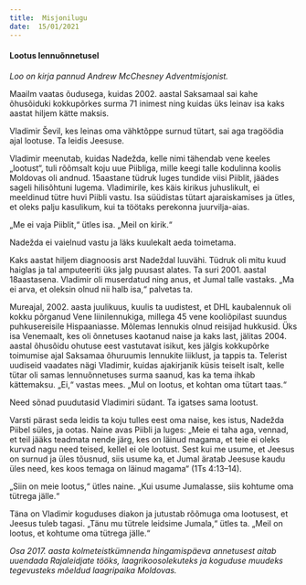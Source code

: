 ```yaml
---
title:  Misjonilugu  
date:  15/01/2021  
---
```


#### Lootus lennuõnnetusel

_Loo on kirja pannud Andrew McChesney Adventmisjonist._

Maailm vaatas õudusega, kuidas 2002. aastal Saksamaal sai kahe õhusõiduki kokkupõrkes surma 71 inimest ning kuidas üks leinav isa kaks aastat hiljem kätte maksis.

Vladimir Ševil, kes leinas oma vähktõppe surnud tütart, sai aga tragöödia ajal lootuse. Ta leidis Jeesuse.

Vladimir meenutab, kuidas Nadežda, kelle nimi tähendab vene keeles „lootust“, tuli rõõmsalt koju uue Piibliga, mille keegi talle kodulinna koolis Moldovas oli andnud. 15aastane tüdruk luges tundide viisi Piiblit, jäädes sageli hilisõhtuni lugema. Vladimirile, kes käis kirikus juhuslikult, ei meeldinud tütre huvi Piibli vastu. Isa süüdistas tütart ajaraiskamises ja ütles, et oleks palju kasulikum, kui ta töötaks perekonna juurvilja-aias.

„Me ei vaja Piiblit,“ ütles isa. „Meil on kirik.“

Nadežda ei vaielnud vastu ja läks kuulekalt aeda toimetama.

Kaks aastat hiljem diagnoosis arst Nadeždal luuvähi. Tüdruk oli mitu kuud haiglas ja tal amputeeriti üks jalg puusast alates. Ta suri 2001. aastal 18aastasena. Vladimir oli muserdatud ning anus, et Jumal talle vastaks. „Ma ei arva, et oleksin olnud nii halb isa,“ palvetas ta.

Mureajal, 2002. aasta juulikuus, kuulis ta uudistest, et DHL kaubalennuk oli kokku põrganud Vene liinilennukiga, millega 45 vene kooliõpilast suundus puhkusereisile Hispaaniasse. Mõlemas lennukis olnud reisijad hukkusid. Üks isa Venemaalt, kes oli õnnetuses kaotanud naise ja kaks last, jälitas 2004. aastal õhusõidu ohutuse eest vastutavat isikut, kes jälgis kokkupõrke toimumise ajal Saksamaa õhuruumis lennukite liiklust, ja tappis ta. Telerist uudiseid vaadates nägi Vladimir, kuidas ajakirjanik küsis teiselt isalt, kelle tütar oli samas lennuõnnetuses surma saanud, kas ka tema ihkab kättemaksu. „Ei,“ vastas mees. „Mul on lootus, et kohtan oma tütart taas.“

Need sõnad puudutasid Vladimiri südant. Ta igatses sama lootust.

Varsti pärast seda leidis ta koju tulles eest oma naise, kes istus, Nadežda Piibel süles, ja ootas. Naine avas Piibli ja luges: „Meie ei taha aga, vennad, et teil jääks teadmata nende järg, kes on läinud magama, et teie ei oleks kurvad nagu need teised, kellel ei ole lootust. Sest kui me usume, et Jeesus on surnud ja üles tõusnud, siis usume ka, et Jumal äratab Jeesuse kaudu üles need, kes koos temaga on läinud magama“ (1Ts 4:13–14).

„Siin on meie lootus,“ ütles naine. „Kui usume Jumalasse, siis kohtume oma tütrega jälle.“

Täna on Vladimir koguduses diakon ja jutustab rõõmuga oma lootusest, et Jeesus tuleb tagasi. „Tänu mu tütrele leidsime Jumala,“ ütles ta. „Meil on lootus, et kohtume oma tütrega jälle.“

_Osa 2017. aasta kolmeteistkümnenda hingamispäeva annetusest aitab uuendada Rajaleidjate tööks, laagrikoosolekuteks ja koguduse muudeks tegevusteks mõeldud laagripaika Moldovas._